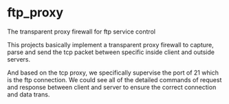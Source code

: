 # ftp_proxy
The transparent proxy firewall for ftp service control

This projects basically implement a transparent proxy firewall to capture, parse and send the tcp packet between specific inside client and outside servers.

And based on the tcp proxy, we specifically supervise the port of 21 which is the ftp connection. We could see all of the detailed commands of request and response between client and server to ensure the correct connection and data trans.
